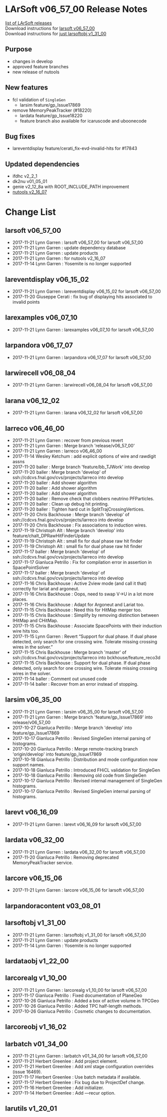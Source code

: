 # LArSoft v06_57_00 Release Notes



[list of LArSoft releases](LArSoft_release_list)  
Download instructions for [larsoft v06_57_00](https://scisoft.fnal.gov/scisoft/bundles/larsoft/v06_57_00/larsoft-v06_57_00.html)  
Download instructions for [just larsoftobj v1_31_00](https://scisoft.fnal.gov/scisoft/bundles/larsoftobj/v1_31_00/larsoftobj-v1_31_00.html)

## Purpose

-   changes in develop
-   approved feature branches
-   new release of nutools

## New features

-   fcl validation of `SingleGen`
    -   larsim feature/gp_Issue17869
-   remove MemoryPeakTracker (#18220)
    -   lardata feature/gp_Issue18220
    -   feature branch also available for icaruscode and uboonecode

## Bug fixes

-   lareventdisplay feature/cerati_fix-evd-invalid-hits for \#17843

## Updated dependencies

-   ifdhc v2_2_1
-   dk2nu v01_05_01
-   genie v2_12_8a with ROOT_INCLUDE_PATH improvement
-   [nutools v2_16_07](https://cdcvs.fnal.gov/redmine/projects/nutools/wiki/NuTools_Release_Notes#nutools-v2_16_07-11212017)

# Change List

## larsoft v06_57_00

-   2017-11-21 Lynn Garren : larsoft v06_57_00 for larsoft v06_57_00
-   2017-11-21 Lynn Garren : update dependency database
-   2017-11-21 Lynn Garren : update products
-   2017-11-21 Lynn Garren : for nutools v2_16_07
-   2017-11-14 Lynn Garren : Yosemite is no longer supported

## lareventdisplay v06_15_02

-   2017-11-21 Lynn Garren : lareventdisplay v06_15_02 for larsoft v06_57_00
-   2017-11-20 Giuseppe Cerati : fix bug of displaying hits associated to invalid points

## larexamples v06_07_10

-   2017-11-21 Lynn Garren : larexamples v06_07_10 for larsoft v06_57_00

## larpandora v06_17_07

-   2017-11-21 Lynn Garren : larpandora v06_17_07 for larsoft v06_57_00

## larwirecell v06_08_04

-   2017-11-21 Lynn Garren : larwirecell v06_08_04 for larsoft v06_57_00

## larana v06_12_02

-   2017-11-21 Lynn Garren : larana v06_12_02 for larsoft v06_57_00

## larreco v06_46_00

-   2017-11-21 Lynn Garren : recover from previous revert
-   2017-11-21 Lynn Garren : Merge branch 'release/v06_57_00'
-   2017-11-21 Lynn Garren : larreco v06_46_00
-   2017-11-14 Wesley Ketchum : add explicit options of wire and rawdigit assns
-   2017-11-20 baller : Merge branch 'feature/bb_TJWork' into develop
-   2017-11-20 baller : Merge branch 'develop' of ssh://cdcvs.fnal.gov/cvs/projects/larreco into develop
-   2017-11-20 baller : Add shower algorithm
-   2017-11-20 baller : Add shower algorithm
-   2017-11-20 baller : Add shower algorithm
-   2017-11-20 baller : Remove check that clobbers neutrino PFParticles.
-   2017-11-20 baller : Clean up debug hit printing.
-   2017-11-20 baller : Tighten hard cut in SplitTrajCrossingVertices.
-   2017-11-20 Chris Backhouse : Merge branch 'develop' of ssh://cdcvs.fnal.gov/cvs/projects/larreco into develop
-   2017-11-20 Chris Backhouse : Fix associations to induction wires.
-   2017-11-19 Christoph Alt : Merge branch 'develop' into feature/chalt_DPRawHitFinderUpdate
-   2017-11-19 Christoph Alt : small fix for dual phase raw hit finder
-   2017-11-19 Christoph Alt : small fix for dual phase raw hit finder
-   2017-11-17 baller : Merge branch 'develop' of ssh://cdcvs.fnal.gov/cvs/projects/larreco into develop
-   2017-11-17 Gianluca Petrillo : Fix for compilation error in assertion in SpacePointSolver
-   2017-11-17 baller : Merge branch 'develop' of ssh://cdcvs.fnal.gov/cvs/projects/larreco into develop
-   2017-11-16 Chris Backhouse : Active 2view mode (and call it that) correctly for lariat and argoneut.
-   2017-11-16 Chris Backhouse : Oops, need to swap V-\>U in a lot more places.
-   2017-11-16 Chris Backhouse : Adapt for Argoneut and Lariat too.
-   2017-11-15 Chris Backhouse : Need this for HitMap merger too.
-   2017-11-15 Chris Backhouse : Simplify by removing distinction between IHitMap and CHitMap.
-   2017-11-15 Chris Backhouse : Associate SpacePoints with their induction wire hits too.
-   2017-11-15 Lynn Garren : Revert “Support for dual phase. If dual phase detected, only search for one crossing wire. Tolerate missing crossing wires in the solver.”
-   2017-11-15 Chris Backhouse : Merge branch 'master' of ssh://cdcvs.fnal.gov/cvs/projects/larreco into bckhouse/feature_reco3d
-   2017-11-15 Chris Backhouse : Support for dual phase. If dual phase detected, only search for one crossing wire. Tolerate missing crossing wires in the solver.
-   2017-11-14 baller : Comment out unused code
-   2017-11-14 baller : Recover from an error instead of stopping.

## larsim v06_35_00

-   2017-11-21 Lynn Garren : larsim v06_35_00 for larsoft v06_57_00
-   2017-11-21 Lynn Garren : Merge branch 'feature/gp_Issue17869' into release/v06_57_00
-   2017-10-27 Gianluca Petrillo : Merge branch 'develop' into feature/gp_Issue17869
-   2017-10-17 Gianluca Petrillo : Revised SingleGen internal parsing of histograms.
-   2017-10-20 Gianluca Petrillo : Merge remote-tracking branch 'origin/develop' into feature/gp_Issue17869
-   2017-10-18 Gianluca Petrillo : Distribution and mode configuration now support names.
-   2017-10-18 Gianluca Petrillo : Introduced FHiCL validation for SingleGen
-   2017-10-18 Gianluca Petrillo : Removing old code from SingleGen
-   2017-10-17 Gianluca Petrillo : Revised internal management of SingleGen histograms.
-   2017-10-17 Gianluca Petrillo : Revised SingleGen internal parsing of histograms.

## larevt v06_16_09

-   2017-11-21 Lynn Garren : larevt v06_16_09 for larsoft v06_57_00

## lardata v06_32_00

-   2017-11-21 Lynn Garren : lardata v06_32_00 for larsoft v06_57_00
-   2017-11-20 Gianluca Petrillo : Removing deprecated MemoryPeakTracker service.

## larcore v06_15_06

-   2017-11-21 Lynn Garren : larcore v06_15_06 for larsoft v06_57_00

## larpandoracontent v03_08_01

## larsoftobj v1_31_00

-   2017-11-21 Lynn Garren : larsoftobj v1_31_00 for larsoft v06_57_00
-   2017-11-21 Lynn Garren : update products
-   2017-11-14 Lynn Garren : Yosemite is no longer supported

## lardataobj v1_22_00

## larcorealg v1_10_00

-   2017-11-21 Lynn Garren : larcorealg v1_10_00 for larsoft v06_57_00
-   2017-11-17 Gianluca Petrillo : Fixed documentation of PlaneGeo
-   2017-10-26 Gianluca Petrillo : Added a box of active volume in TPCGeo
-   2017-10-26 Gianluca Petrillo : Added TPC half-length methods.
-   2017-10-26 Gianluca Petrillo : Cosmetic changes to documentation.

## larcoreobj v1_16_02

## larbatch v01_34_00

-   2017-11-21 Lynn Garren : larbatch v01_34_00 for larsoft v06_57_00
-   2017-11-21 Herbert Greenlee : Add <role> project element.
-   2017-11-21 Herbert Greenlee : Add xml stage configuration overrides (issue 16469).
-   2017-11-17 Herbert Greenlee : Use batch metadata if available.
-   2017-11-17 Herbert Greenlee : Fix bug due to ProjectDef change.
-   2017-11-16 Herbert Greenlee : Add initializer.
-   2017-11-14 Herbert Greenlee : Add —recur option.

## larutils v1_20_01
